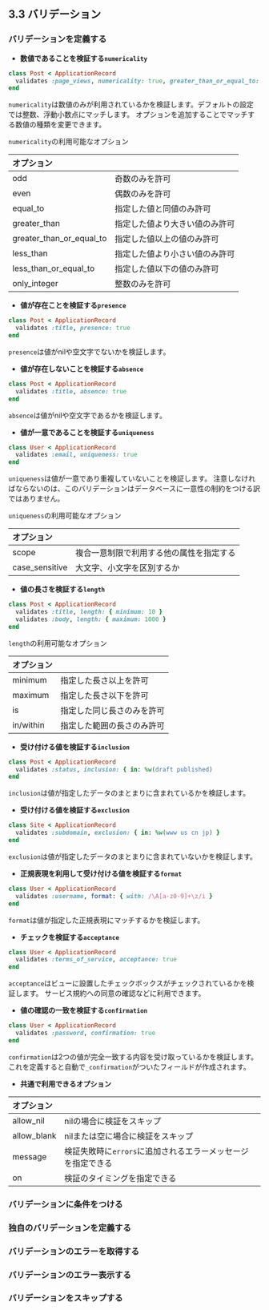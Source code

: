 ## 3.3 バリデーション

### バリデーションを定義する

- **数値であることを検証する`numericality`**

```ruby
class Post < ApplicationRecord
  validates :page_views, numericality: true, greater_than_or_equal_to: 0
end
```

`numericality`は数値のみが利用されているかを検証します。デフォルトの設定では整数、浮動小数点にマッチします。
オプションを追加することでマッチする数値の種類を変更できます。

`numericality`の利用可能なオプション

| オプション |  |
| :------------- | :------------- |
| odd | 奇数のみを許可 |
| even | 偶数のみを許可 |
| equal_to | 指定した値と同値のみ許可 |
| greater_than | 指定した値より大きい値のみ許可 |
| greater_than_or_equal_to | 指定した値以上の値のみ許可 |
| less_than | 指定した値より小さい値のみ許可 |
| less_than_or_equal_to | 指定した値以下の値のみ許可 |
| only_integer | 整数のみを許可 |


- **値が存在ことを検証する`presence`**

```ruby
class Post < ApplicationRecord
  validates :title, presence: true
end
```

`presence`は値がnilや空文字でないかを検証します。

- **値が存在しないことを検証する`absence`**

```ruby
class Post < ApplicationRecord
  validates :title, absence: true
end
```

`absence`は値がnilや空文字であるかを検証します。

- **値が一意であることを検証する`uniqueness`**

```ruby
class User < ApplicationRecord
  validates :email, uniqueness: true
end
```

`uniqueness`は値が一意であり重複していないことを検証します。
注意しなければならないのは、このバリデーションはデータベースに一意性の制約をつける訳ではありません。

`uniqueness`の利用可能なオプション

| オプション |  |
| :------------- | :------------- |
| scope | 複合一意制限で利用する他の属性を指定する |
| case_sensitive | 大文字、小文字を区別するか |


- **値の長さを検証する`length`**

```ruby
class Post < ApplicationRecord
  validates :title, length: { minimum: 10 }
  validates :body, length: { maximum: 1000 }
end
```

`length`の利用可能なオプション

| オプション |  |
| :------------- | :------------- |
| minimum | 指定した長さ以上を許可 |
| maximum | 指定した長さ以下を許可 |
| is | 指定した同じ長さのみを許可 |
| in/within | 指定した範囲の長さのみ許可 |

- **受け付ける値を検証する`inclusion`**

```ruby
class Post < ApplicationRecord
  validates :status, inclusion: { in: %w(draft published)
end
```

`inclusion`は値が指定したデータのまとまりに含まれているかを検証します。

- **受け付ける値を検証する`exclusion`**

```ruby
class Site < ApplicationRecord
  validates :subdomain, exclusion: { in: %w(www us cn jp) }
end
```

`exclusion`は値が指定したデータのまとまりに含まれていないかを検証します。

- **正規表現を利用して受け付ける値を検証する`format`**

```ruby
class User < ApplicationRecord
  validates :username, format: { with: /\A[a-z0-9]+\z/i }
end
```

`format`は値が指定した正規表現にマッチするかを検証します。

- **チェックを検証する`acceptance`**

```ruby
class User < ApplicationRecord
  validates :terms_of_service, acceptance: true
end
```

`acceptance`はビューに設置したチェックボックスがチェックされているかを検証します。
サービス規約への同意の確認などに利用できます。

- **値の確認の一致を検証する`confirmation`**

```ruby
class User < ApplicationRecord
  validates :password, confirmation: true
end
```

`confirmation`は2つの値が完全一致する内容を受け取っているかを検証します。これを定義すると自動で`_confirmation`がついたフィールドが作成されます。

- **共通で利用できるオプション**

| オプション |  |
| :------------- | :------------- |
| allow_nil | nilの場合に検証をスキップ |
| allow_blank | nilまたは空に場合に検証をスキップ |
| message | 検証失敗時に`errors`に追加されるエラーメッセージを指定できる |
| on | 検証のタイミングを指定できる |


### バリデーションに条件をつける
### 独自のバリデーションを定義する
### バリデーションのエラーを取得する
### バリデーションのエラー表示する
### バリデーションをスキップする
